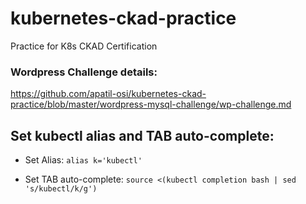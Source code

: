 # kubernetes-ckad-practice
Practice for K8s CKAD Certification

### Wordpress Challenge details:

https://github.com/apatil-osi/kubernetes-ckad-practice/blob/master/wordpress-mysql-challenge/wp-challenge.md

## Set kubectl alias and TAB auto-complete:

* Set Alias: ```alias k='kubectl'```

* Set TAB auto-complete: ```source <(kubectl completion bash | sed 's/kubectl/k/g')```
